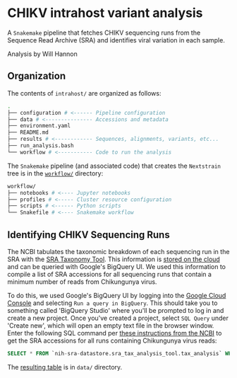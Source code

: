 # CHIKV intrahost variant analysis

A `Snakemake` pipeline that fetches CHIKV sequencing runs from the Sequence Read Archive (SRA) and identifies viral variation in each sample.

Analysis by Will Hannon

## Organization

The contents of `intrahost/` are organized as follows:

```bash
.
├── configuration # <------ Pipeline configuration
├── data # <--------------- Accessions and metadata 
├── environment.yaml
├── README.md
├── results # <------------ Sequences, alignments, variants, etc...
├── run_analysis.bash
└── workflow # <----------- Code to run the analysis
```

The `Snakemake` pipeline (and associated code) that creates the `Nextstrain` tree is in the [`workflow/`](workflow/) directory:

```bash
workflow/
├── notebooks # <---- Jupyter notebooks
├── profiles # <----- Cluster resource configuration
├── scripts # <------ Python scripts
└── Snakefile # <---- Snakemake workflow
```

## Identifying CHIKV Sequencing Runs

The NCBI tabulates the taxonomic breakdown of each sequencing run in the SRA with the [SRA Taxonomy Tool](https://www.ncbi.nlm.nih.gov/sra/docs/sra-taxonomy-analysis-tool/). This information is [stored on the cloud](https://www.ncbi.nlm.nih.gov/sra/docs/sra-cloud-based-taxonomy-analysis-table/) and can be queried with Google's BigQuery UI. We used this information to compile a list of SRA accessions for all sequencing runs that contain a minimum number of reads from Chikungunya virus. 

To do this, we used Google's BigQuery UI by logging into the [Google Cloud Console](https://console.cloud.google.com/welcome) and selecting `Run a query in BigQuery`. This should take you to something called 'BigQuery Studio' where you'll be prompted to log in and create a new project. Once you've created a project, select `SQL Query` under 'Create new', which will open an empty text file in the browser window. Enter the following SQL command per [these instructions from the NCBI](https://www.ncbi.nlm.nih.gov/sra/docs/sra-cloud-based-taxonomy-analysis-table/) to get the SRA accessions for all runs containing Chikungunya virus reads:

```sql
SELECT * FROM `nih-sra-datastore.sra_tax_analysis_tool.tax_analysis` WHERE name = 'Chikungunya virus' and total_count > 1
```

The [resulting table](data/SRAQueryResults.csv) is in `data/` directory.